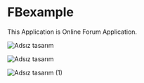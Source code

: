 # FBexample

  This Application is Online Forum Application.


![Adsız tasarım](https://github.com/atopal151/FBexample/assets/45879059/cdd653b4-fa57-49ac-86b4-56dd46b2bfea)

![Adsız tasarım](https://github.com/atopal151/FBexample/assets/45879059/9bda7be1-d2c9-4ffa-9b94-3512d270ed96)

![Adsız tasarım (1)](https://github.com/atopal151/FBexample/assets/45879059/1f18385c-399d-4431-9cee-423000d52341)
